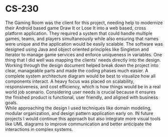 # CS-230
The Gaming Room was the client for this project, needing help to modernize their Android based game Draw It or Lose It into a web based, cross platform application. They required a system that could handle multiple games, teams, and players simultaneously while also ensuring that names were unique and the application would be easily scalable. The software was designed using Java and object oriented principles like Singleton and Iterator to manage game services and enforce uniqueness in variables. 
One thing that I did well was mapping the clients' needs directly into the design. Working through the design document helped break down the project into clear, manageable parts and made the coding phases much easier. A complete system architecture diagram would be best to visualize how all components interact. A heavy focus was placed on scalability, responsiveness, and cost efficiency, which is how things would be in a real world job scenario. Considering user needs is crucial because it ensures the finished product is functional, user friendly, and aligned with business goals.  
While approaching the design I used techniques like domain modeling, modular organization, and design pattern application early on. IN future projects I would continue this approach but also integrate more visual tools like UML diagrams to improve communication and better anticipate the interactions in complex systems. 
